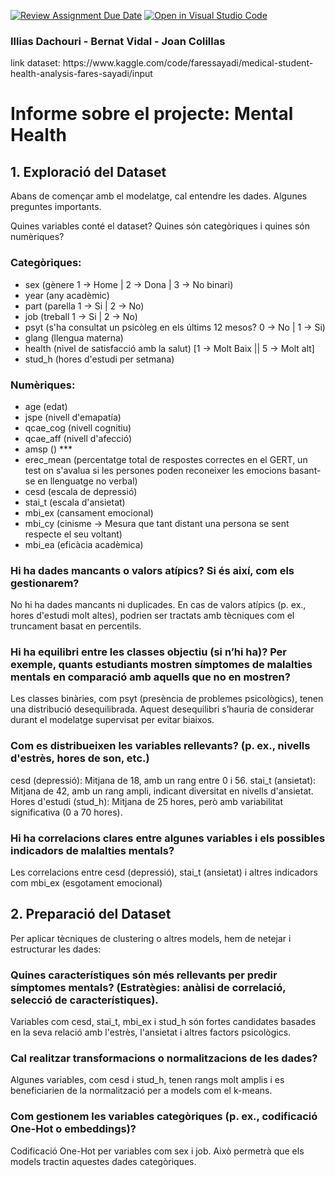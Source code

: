 [![Review Assignment Due Date](https://classroom.github.com/assets/deadline-readme-button-22041afd0340ce965d47ae6ef1cefeee28c7c493a6346c4f15d667ab976d596c.svg)](https://classroom.github.com/a/USx538Ll)
[![Open in Visual Studio Code](https://classroom.github.com/assets/open-in-vscode-2e0aaae1b6195c2367325f4f02e2d04e9abb55f0b24a779b69b11b9e10269abc.svg)](https://classroom.github.com/online_ide?assignment_repo_id=17348930&assignment_repo_type=AssignmentRepo)

<h3>
Illias Dachouri - 
Bernat Vidal - 
Joan Colillas
</h3>
link dataset: https://www.kaggle.com/code/faressayadi/medical-student-health-analysis-fares-sayadi/input

# Informe sobre el projecte: Mental Health

## 1. Exploració del Dataset
Abans de començar amb el modelatge, cal entendre les dades. Algunes preguntes importants.

Quines variables conté el dataset? Quines són categòriques i quines són numèriques?

### Categòriques:
* sex (gènere 1 -> Home | 2 -> Dona | 3 -> No binari)
* year (any acadèmic)
* part (parella 1 -> Si | 2 -> No)
* job   (treball 1 -> Si | 2 -> No)    
* psyt  (s'ha consultat un psicòleg en els últims 12 mesos? 0 -> No | 1 -> Si)
* glang (llengua materna)
* health (nivel de satisfacció amb la salut) [1 -> Molt Baix || 5 -> Molt alt]
* stud_h (hores d'estudi per setmana)

### Numèriques:
* age (edat)
* jspe (nivell d'emapatía)
* qcae_cog (nivell cognitiu)
* qcae_aff (nivell d'afecció)
* amsp () ***
* erec_mean (percentatge total de respostes correctes en el GERT, un test on s'avalua si les persones poden reconeixer les emocions basant-se en llenguatge no verbal)
* cesd (escala de depressió)
* stai_t (escala d'ansietat) 
* mbi_ex (cansament emocional)
* mbi_cy (cinisme -> Mesura que tant distant una persona se sent respecte el seu voltant)
* mbi_ea (eficàcia acadèmica)

### Hi ha dades mancants o valors atípics? Si és així, com els gestionarem?

No hi ha dades mancants ni duplicades. En cas de valors atípics (p. ex., hores d'estudi molt altes), podrien ser tractats amb tècniques com el truncament basat en percentils.

### Hi ha equilibri entre les classes objectiu (si n’hi ha)? Per exemple, quants estudiants mostren símptomes de malalties mentals en comparació amb aquells que no en mostren?
Les classes binàries, com psyt (presència de problemes psicològics), tenen una distribució desequilibrada. Aquest desequilibri s’hauria de considerar durant el modelatge supervisat per evitar biaixos.

### Com es distribueixen les variables rellevants? (p. ex., nivells d'estrès, hores de son, etc.)

cesd (depressió): Mitjana de 18, amb un rang entre 0 i 56.
stai_t (ansietat): Mitjana de 42, amb un rang ampli, indicant diversitat en nivells d'ansietat.
Hores d'estudi (stud_h): Mitjana de 25 hores, però amb variabilitat significativa (0 a 70 hores).

### Hi ha correlacions clares entre algunes variables i els possibles indicadors de malalties mentals?

Les correlacions entre cesd (depressió), stai_t (ansietat) i altres indicadors com mbi_ex (esgotament emocional)

## 2. Preparació del Dataset
Per aplicar tècniques de clustering o altres models, hem de netejar i estructurar les dades:

### Quines característiques són més rellevants per predir símptomes mentals? (Estratègies: anàlisi de correlació, selecció de característiques).

Variables com cesd, stai_t, mbi_ex i stud_h són fortes candidates basades en la seva relació amb l'estrès, l'ansietat i altres factors psicològics.

### Cal realitzar transformacions o normalitzacions de les dades?

Algunes variables, com cesd i stud_h, tenen rangs molt amplis i es beneficiarien de la normalització per a models com el k-means.

### Com gestionem les variables categòriques (p. ex., codificació One-Hot o embeddings)?

Codificació One-Hot per variables com sex i job. Això permetrà que els models tractin aquestes dades categòriques.

